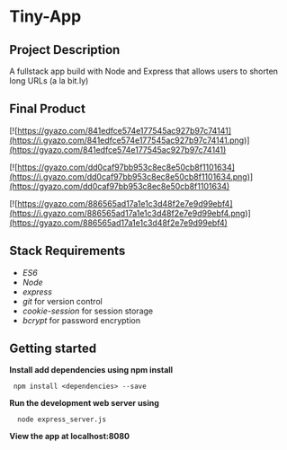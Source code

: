 # Tiny-App

## Project Description
A fullstack app build with Node and Express that allows users to shorten long URLs (a la bit.ly)


## Final Product
[![https://gyazo.com/841edfce574e177545ac927b97c74141](https://i.gyazo.com/841edfce574e177545ac927b97c74141.png)](https://gyazo.com/841edfce574e177545ac927b97c74141)

[![https://gyazo.com/dd0caf97bb953c8ec8e50cb8f1101634](https://i.gyazo.com/dd0caf97bb953c8ec8e50cb8f1101634.png)](https://gyazo.com/dd0caf97bb953c8ec8e50cb8f1101634)

[![https://gyazo.com/886565ad17a1e1c3d48f2e7e9d99ebf4](https://i.gyazo.com/886565ad17a1e1c3d48f2e7e9d99ebf4.png)](https://gyazo.com/886565ad17a1e1c3d48f2e7e9d99ebf4)


## Stack Requirements

*   _ES6_
*   _Node_
*   _express_
*   _git_ for version control
*   _cookie-session_ for session storage
*   _bcrypt_ for password encryption

## Getting started

**Install add dependencies using npm install**
  

     npm install <dependencies> --save

  
**Run the development web server using**

      node express_server.js

**View the app at localhost:8080**
